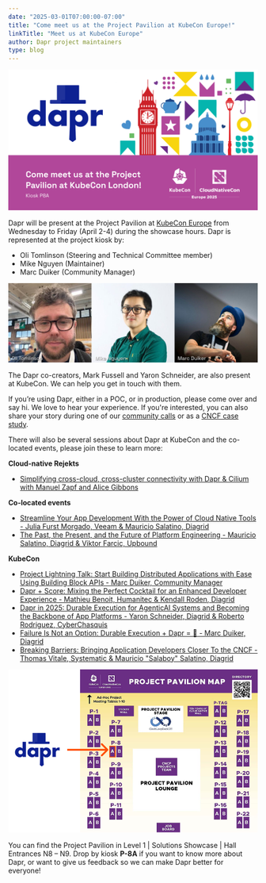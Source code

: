 ```yaml
---
date: "2025-03-01T07:00:00-07:00"
title: "Come meet us at the Project Pavilion at KubeCon Europe!"
linkTitle: "Meet us at KubeCon Europe"
author: Dapr project maintainers
type: blog
---
```


![Dapr at KubeCon Europe 2025](dapr-kubecon-london-header-v1.png)

Dapr will be present at the Project Pavilion at [KubeCon Europe](https://events.linuxfoundation.org/kubecon-cloudnativecon-europe/) from Wednesday to Friday (April 2-4) during the showcase hours. Dapr is represented at the project kiosk by:

- Oli Tomlinson (Steering and Technical Committee member)
- Mike Nguyen (Maintainer)
- Marc Duiker (Community Manager)

![Dapr representatives](dapr-representatives.jpg)

The Dapr co-creators, Mark Fussell and Yaron Schneider, are also present at KubeCon. We can help you get in touch with them.

If you’re using Dapr, either in a POC, or in production, please come over and say hi. We love to hear your experience. If you're interested, you can also share your story during one of our [community calls](https://www.youtube.com/@daprdev/streams) or as a [CNCF case study](https://www.cncf.io/case-studies/?_sft_lf-project=dapr).

There will also be several sessions about Dapr at KubeCon and the co-located events, please join these to learn more:

**Cloud-native Rejekts**

- [Simplifying cross-cloud, cross-cluster connectivity with Dapr & Cilium with Manuel Zapf and Alice Gibbons](https://cfp.cloud-native.rejekts.io/cloud-native-rejekts-europe-london-2025/talk/DEMXNY/)

**Co-located events**

- [Streamline Your App Development With the Power of Cloud Native Tools - Julia Furst Morgado, Veeam & Mauricio Salatino, Diagrid](https://colocatedeventseu2025.sched.com/event/1u5gL/streamline-your-app-development-with-the-power-of-cloud-native-tools-julia-furst-morgado-veeam-mauricio-salatino-diagrid)
- [The Past, the Present, and the Future of Platform Engineering - Mauricio Salatino, Diagrid & Viktor Farcic, Upbound](https://colocatedeventseu2025.sched.com/event/1u5lu/the-past-the-present-and-the-future-of-platform-engineering-mauricio-salatino-diagrid-viktor-farcic-upbound)

**KubeCon**
 
- [Project Lightning Talk: Start Building Distributed Applications with Ease Using Building Block APIs - Marc Duiker, Community Manager](https://sched.co/1tcwX)
- [Dapr + Score: Mixing the Perfect Cocktail for an Enhanced Developer Experience - Mathieu Benoit, Humanitec & Kendall Roden, Diagrid](https://sched.co/1txGi)
- [Dapr in 2025: Durable Execution for AgenticAI Systems and Becoming the Backbone of App Platforms - Yaron Schneider, Diagrid & Roberto Rodriguez, CyberChasquis](https://sched.co/1tcyT)
- [Failure Is Not an Option: Durable Execution + Dapr = 🚀 - Marc Duiker, Diagrid](https://sched.co/1txBF)
- [Breaking Barriers: Bringing Application Developers Closer To the CNCF - Thomas Vitale, Systematic & Mauricio "Salaboy" Salatino, Diagrid](https://sched.co/1txEm)

![KubeCon Europe Project Pavilion](dapr-kubecon-london-2025-project-pavilion-map-v1.png)

You can find the Project Pavilion in Level 1 | Solutions Showcase | Hall Entrances N8 – N9. Drop by kiosk **P-8A** if you want to know more about Dapr, or want to give us feedback so we can make Dapr better for everyone!

